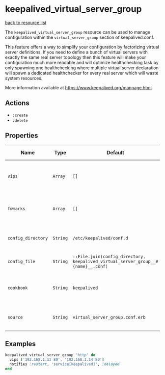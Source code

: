 
# keepalived_virtual_server_group

[back to resource list](https://github.com/sous-chefs/keepalived#resources)

The `keepalived_virtual_server_group` resource can be used to manage configuration within the `virtual_server_group` section of keepalived.conf.

This feature offers a way to simplify your configuration by factorizing virtual server definitions. If you need to define a  bunch  of  virtual  servers  with  exactly  the same real server topology then this feature will make your configuration  much  more  readable  and  will  optimize healthchecking  task by only spawning one healthchecking where multiple virtual server declaration will spawn  a  dedicated  healthchecker  for every real server which will waste system resources.

More information available at <https://www.keepalived.org/manpage.html>

## Actions

- `:create`
- `:delete`

## Properties

| Name        | Type        |  Default | Description | Allowed Values |
------------- | ----------- | -------- | ----------- | -------------- |
| `vips`      | `Array`     | `[]` | Array of Strings declaring machine IPs + Ports | |
| `fwmarks`   | `Array`     | `[]` | Array of Integers declaring Firewall Marks | |
| `config_directory` | `String` | `/etc/keepalived/conf.d` | directory for the config file to reside in | |
| `config_file` | `String` | `::File.join(config_directory, keepalived_virtual_server_group__#{name}__.conf)` | full path to the config file | |
| `cookbook` | `String` | `keepalived` | Which cookbook to look in for the template | |
| `source` | `String` | `virtual_server_group.conf.erb` | Name of the template to render | |

## Examples

```ruby
keepalived_virtual_server_group 'http' do
  vips ['192.168.1.13 80', '192.168.1.14 80']
  notifies :restart, 'service[keepalived]', :delayed
end
```
